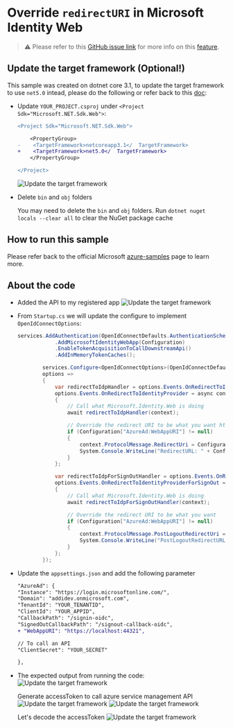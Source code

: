 # Override `redirectURI` in Microsoft Identity Web

>:warning: Please refer to this [GitHub issue link](https://github.com/AzureAD/microsoft-identity-web/issues/115) for more info on this [feature](https://github.com/AzureAD/microsoft-identity-web/issues/115#issuecomment-618984571).

## Update the target framework (Optional!)

This sample was created on dotnet core 3.1, to update the target framework to use `net5.0` intead, please do the following or refer back to this [doc](https://docs.microsoft.com/en-us/aspnet/core/migration/31-to-50?view=aspnetcore-5.0&tabs=visual-studio#update-the-target-framework):

- Update `YOUR_PROJECT.csproj` under `<Project Sdk="Microsoft.NET.Sdk.Web">`:

  ```diff
  <Project Sdk="Microsoft.NET.Sdk.Web">

      <PropertyGroup>
  -    <TargetFramework>netcoreapp3.1</  TargetFramework>
  +    <TargetFramework>net5.0</  TargetFramework>
      </PropertyGroup>

  </Project>
  ```

  ![Update the target framework](ReadmeFiles/1.png)

- Delete `bin` and `obj` folders

  You may need to delete the `bin` and `obj` folders. Run `dotnet nuget locals --clear all` to clear the NuGet package cache

## How to run this sample

Please refer back to the official Microsoft [azure-samples](https://github.com/Azure-Samples/active-directory-aspnetcore-webapp-openidconnect-v2/tree/master/3-WebApp-multi-APIs) page to learn more.

## About the code

- Added the API to my registered app
    ![Update the target framework](ReadmeFiles/2.png)

- From `Startup.cs` we will update the configure to implement `OpenIdConnectOptions`:
    ```csharp
    services.AddAuthentication(OpenIdConnectDefaults.AuthenticationScheme)
                .AddMicrosoftIdentityWebApp(Configuration)
                .EnableTokenAcquisitionToCallDownstreamApi()
                .AddInMemoryTokenCaches();

            services.Configure<OpenIdConnectOptions>(OpenIdConnectDefaults.AuthenticationScheme,
            options =>
            {
                var redirectToIdpHandler = options.Events.OnRedirectToIdentityProvider;
                options.Events.OnRedirectToIdentityProvider = async context =>
                {
                    // Call what Microsoft.Identity.Web is doing
                    await redirectToIdpHandler(context);

                    // Override the redirect URI to be what you want https://localhost:44321/signin-oidc
                    if (Configuration["AzureAd:WebAppURI"] != null)
                    {
                        context.ProtocolMessage.RedirectUri = Configuration["AzureAd:WebAppURI"] + Configuration["AzureAd:CallbackPath"];
                        System.Console.WriteLine("RedirectURL: " + Configuration["AzureAd:WebAppURI"] + Configuration["AzureAd:CallbackPath"]);
                    }
                };

                var redirectToIdpForSignOutHandler = options.Events.OnRedirectToIdentityProviderForSignOut;
                options.Events.OnRedirectToIdentityProviderForSignOut = async context =>
                {
                    // Call what Microsoft.Identity.Web is doing
                    await redirectToIdpForSignOutHandler(context);

                    // Override the redirect URI to be what you want
                    if (Configuration["AzureAd:WebAppURI"] != null)
                    {
                        context.ProtocolMessage.PostLogoutRedirectUri = Configuration["AzureAd:WebAppURI"] + Configuration["AzureAd:SignedOutCallbackPath"];
                        System.Console.WriteLine("PostLogoutRedirectURL: " + Configuration["AzureAd:WebAppURI"] + Configuration["AzureAd:SignedOutCallbackPath"]);
                    }
                };
            });
    ```

- Update the `appsettings.json` and add the following parameter
    ```diff
    "AzureAd": {
    "Instance": "https://login.microsoftonline.com/",
    "Domain": "addidev.onmicrosoft.com",
    "TenantId": "YOUR_TENANTID",
    "ClientId": "YOUR_APPID",
    "CallbackPath": "/signin-oidc",
    "SignedOutCallbackPath": "/signout-callback-oidc",
    + "WebAppURI": "https://localhost:44321",

    // To call an API
    "ClientSecret": "YOUR_SECRET"

    },
    ```

- The expected output from running the code:
    ![Update the target framework](ReadmeFiles/3.png)
    
    Generate accessToken to call azure service management API
    ![Update the target framework](ReadmeFiles/4.png)
    ![Update the target framework](ReadmeFiles/5.png)

    Let's decode the accessToken
    ![Update the target framework](ReadmeFiles/6.png)